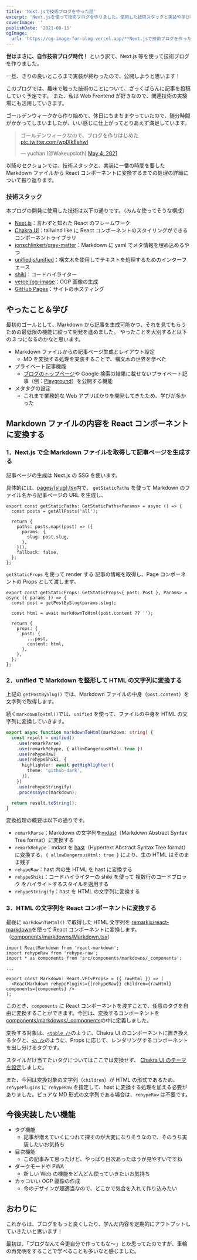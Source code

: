 ```yaml
---
title: 'Next.jsで技術ブログを作った話'
excerpt: 'Next.jsを使って技術ブログを作りました。使用した技術スタックと実装や学びについて共有します。'
coverImage: ''
publishDate: '2021-08-15'
ogImage:
  url: 'https://og-image-for-blog.vercel.app/**Next.jsで技術ブログを作った話**.png?theme=light&md=1&fontSize=100px'
---
```


**世はまさに、自作技術ブログ時代！** という訳で、Next.js 等を使って技術ブログを作りました。

一旦、きりの良いところまで実装が終わったので、公開しようと思います！

このブログでは、趣味で触った技術のことについて、ざっくばらんに記事を投稿していく予定です。
また、私は Web Frontend が好きなので、関連技術の実験場にも活用していきます。

ゴールデンウィークから作り始めて、休日にちまちまやっていたので、随分時間がかかってしまいましたが、いい感じに仕上がってとりあえず満足しています。

<blockquote class="twitter-tweet"><p lang="ja" dir="ltr">ゴールデンウィークなので、ブログを作りはじめた <a href="https://t.co/wpIXkEehwl">pic.twitter.com/wpIXkEehwl</a></p>&mdash; yuchan (@Wakeupsloth) <a href="https://twitter.com/Wakeupsloth/status/1389551048017080322?ref_src=twsrc%5Etfw">May 4, 2021</a></blockquote>

以降のセクションでは、技術スタックと、実装に一番の時間を要した Markdown ファイルから React コンポーネントに変換するまでの処理の詳細について振り返ります。

### 技術スタック

本ブログの開発に使用した技術は以下の通りです。（みんな使ってそうな構成）

- [Next.js](https://nextjs.org/)：言わずと知れた React のフレームワーク
- [Chakra UI](https://chakra-ui.com/)：tailwind like に React コンポーネントのスタイリングができるコンポーネントライブラリ
- [jonschlinkert/gray-matter](https://github.com/jonschlinkert/gray-matter)：Markdown に yaml でメタ情報を埋め込めるやつ
- [unifiedjs/unified](https://github.com/unifiedjs/unified)：構文木を使用してテキストを処理するためのインターフェース
- [shiki](https://shiki.matsu.io/)：コードハイライター
- [vercel/og-image](https://github.com/vercel/og-image)：OGP 画像の生成
- [GitHub Pages](https://pages.github.com/)：サイトのホスティング

## やったこと＆学び

最初のゴールとして、Markdown から記事を生成可能かつ、それを見てもらうための最低限の機能に絞って開発を進めました。
やったことを大別すると以下の 3 つになるのかなと思います。

- Markdown ファイルからの記事ページ生成とレイアウト設定
  - MD を変換する処理を実装することで、構文木の世界を学べた
- プライベート記事機能
  - [ブログのトップページ](/)や Google 検索の結果に載せないプライベート記事（例：[Playground](/_playground)）を公開する機能
- メタタグの設定
  - これまで業務的な Web アプリばかりを開発してきたため、学びが多かった

## Markdown ファイルの内容を React コンポーネントに変換する

### 1．Next.js で全 Markdown ファイルを取得して記事ページを生成する

記事ページの生成は Next.js の SSG を使います。

具体的には、[pages/[slug].tsx](https://github.com/YTakahashii/blog/blob/573224fa61a263d26c861aaea6696ad22f0a5469/src/pages/%5Bslug%5D.tsx#L1)内で、 `getStaticPaths` を使って Markdown のファイル名から記事ページの URL を生成し、

```tsx
export const getStaticPaths: GetStaticPaths<Params> = async () => {
  const posts = getAllPosts('all');

  return {
    paths: posts.map((post) => ({
      params: {
        slug: post.slug,
      },
    })),
    fallback: false,
  };
};
```

`getStaticProps` を使って render する 記事の情報を取得し、Page コンポーネントの Props として渡します。

```tsx
export const getStaticProps: GetStaticProps<{ post: Post }, Params> = async ({ params }) => {
  const post = getPostBySlug(params.slug);

  const html = await markdownToHtml(post.content ?? '');

  return {
    props: {
      post: {
        ...post,
        content: html,
      },
    },
  };
};
```

### 2．unified で Markdown を整形して HTML の文字列に変換する

上記の `getPostBySlug()` では、Markdown ファイルの中身（`post.content`）を文字列で取得します。

続く`markdownToHtml()`では、`unified` を使って、ファイルの中身を HTML の文字列に変換していきます。

```ts
export async function markdownToHtml(markdown: string) {
  const result = unified()
    .use(remarkParse)
    .use(remarkRehype, { allowDangerousHtml: true })
    .use(rehypeRaw)
    .use(rehypeShiki, {
      highlighter: await getHighlighter({
        theme: 'github-dark',
      }),
    })
    .use(rehypeStringify)
    .processSync(markdown);

  return result.toString();
}
```

変換処理の概要は以下の通りです。

- `remarkParse`：Markdown の文字列を[mdast](https://github.com/syntax-tree/mdast)（Markdown Abstract Syntax Tree format）に変換する
- `remarkRehype`：mdast を [hast](https://github.com/syntax-tree/hast)（Hypertext Abstract Syntax Tree format）に変換する，`{ allowDangerousHtml: true }` により、生の HTML はそのまま残す
- `rehypeRaw`：hast 内の生 HTML を hast に変換する
- `rehypeShiki`：コードハイライターの shiki を使って 複数行のコードブロック をハイライトするスタイルを適用する
- `rehypeStringify`：hast を HTML の文字列に変換する

### 3．HTML の文字列を React コンポーネントに変換する

最後に `markdownToHtml()` で取得した HTML 文字列を [remarkjs/react-markdown](https://github.com/remarkjs/react-markdown)を使って React コンポーネントに変換します。（[components/markdowns/Markdown.tsx](https://github.com/YTakahashii/blog/blob/main/src/components/markdowns/Markdown.tsx)）

```tsx
import ReactMarkdown from 'react-markdown';
import rehypeRaw from 'rehype-raw';
import * as components from 'src/components/markdowns/_components';

...

export const Markdown: React.VFC<Props> = ({ rawHtml }) => (
  <ReactMarkdown rehypePlugins={[rehypeRaw]} children={rawHtml} components={components} />
);
```

このとき、`components` に React コンポーネントを渡すことで、任意のタグを自由に変換することができます。今回は、変換するコンポーネントを[components/markdowns/\_components](https://github.com/YTakahashii/blog/tree/main/src/components/markdowns/_components)の中に定義しました。

変換する対象は、[`<table />`](https://github.com/YTakahashii/blog/blob/573224fa61a263d26c861aaea6696ad22f0a5469/src/components/markdowns/_components/table.tsx#L1)のように、Chakra UI のコンポーネントに置き換えるタグと、[`<a />`](https://github.com/YTakahashii/blog/blob/573224fa61a263d26c861aaea6696ad22f0a5469/src/components/markdowns/_components/a.tsx#L1)のように、Props に応じて、レンダリングするコンポーネントを出し分けるタグです。

スタイルだけ当てたいタグについてはここでは変換せず、 [Chakra UI のテーマを設定](https://github.com/YTakahashii/blog/blob/main/src/theme/index.ts)しました。

また、今回は変換対象の文字列（`children`）が HTML の形式であるため、`rehypePlugins` に `rehypeRaw` を指定して、hast に変換する処理を加える必要がありました。ピュアな MD 形式の文字列である場合は、`rehypeRaw` は不要です。

## 今後実装したい機能

- タグ機能
  - 記事が増えていくにつれて探すのが大変になりそうなので、そのうち実装したいお気持ち
- 目次機能
  - この記事みて思ったけど、やっぱり目次あったほうが見やすいですね
- ダークモードや PWA
  - 新しい Web の機能をどんどん使っていきたいお気持ち
- カッコいい OGP 画像の作成
  - 今のデザインが超適当なので、どこかで気合を入れて作り込みたい

## おわりに

これからは、ブログをもっと良くしたり、学んだ内容を定期的にアウトプットしていきたいと思います！

最初は、「ブログなんて今更自分で作ってもな〜」とか思ってたのですが、車輪の再発明をすることで学べることも多いなと感じました。

